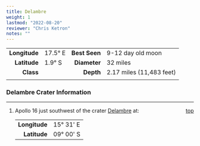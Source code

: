```yaml
---
title: Delambre
weight: 1
lastmod: "2022-08-20"
reviewer: "Chris Ketron"
notes: ""
---
```


|               |               |               |                         |
| ------------: | :------------ | ------------: | :---------------------- |
| **Longitude** |  17.5&deg; E  | **Best Seen** | 9-12 day old moon       |
|  **Latitude** |   1.9&deg; S  |  **Diameter** | 32 miles                |
|     **Class** |               |     **Depth** | 2.17 miles (11,483 feet)|
|               |               |               |                         |

### Delambre Crater Information

---
<span style='float:right;'>[top](#)</span>

1. Apollo 16 just southwest of the crater [Delambre](/notes/object-notes/solar-system/earth/moon/craters/delambre/#) at:

   |     |    |
   | ------------: | :-------------- | 
   | **Longitude** |  15&deg; 31' E  | 
   |  **Latitude** |  09&deg; 00' S  |
